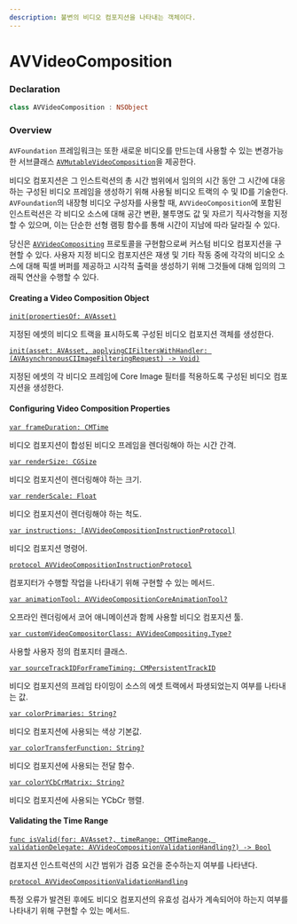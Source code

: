 ```yaml
---
description: 불변의 비디오 컴포지션을 나타내는 객체이다.
---
```


# AVVideoComposition

### Declaration

```swift
class AVVideoComposition : NSObject
```

### Overview

`AVFoundation` 프레임워크는 또한 새로운 비디오를 만드는데 사용할 수 있는 변경가능한 서브클래스 [`AVMutableVideoComposition`](https://developer.apple.com/documentation/avfoundation/avmutablevideocomposition)을 제공한다.

비디오 컴포지션은 그 인스트럭션의 총 시간 범위에서 임의의 시간 동안 그 시간에 대응하는 구성된 비디오 프레임을 생성하기 위해 사용될 비디오 트랙의 수 및 ID를 기술한다. `AVFoundation`의 내장형 비디오 구성자를 사용할 때, `AVVideoComposition`에 포함된 인스트럭션은 각 비디오 소스에 대해 공간 변환, 불투명도 값 및 자르기 직사각형을 지정할 수 있으며, 이는 단순한 선형 램핑 함수를 통해 시간이 지남에 따라 달라질 수 있다.

당신은 [`AVVideoCompositing`](https://developer.apple.com/documentation/avfoundation/avvideocompositing) 프로토콜을 구현함으로써 커스텀 비디오 컴포지션을 구현할 수 있다. 사용자 지정 비디오 컴포지션은 재생 및 기타 작동 중에 각각의 비디오 소스에 대해 픽셀 버퍼를 제공하고 시각적 출력을 생성하기 위해 그것들에 대해 임의의 그래픽 연산을 수행할 수 있다.

#### Creating a Video Composition Object

[`init(propertiesOf: AVAsset)`](https://developer.apple.com/documentation/avfoundation/avvideocomposition/1385892-init)

지정된 에셋의 비디오 트랙을 표시하도록 구성된 비디오 컴포지션 객체를 생성한다.

[`init(asset: AVAsset, applyingCIFiltersWithHandler: (AVAsynchronousCIImageFilteringRequest) -> Void)`](https://developer.apple.com/documentation/avfoundation/avvideocomposition/1389556-init)

지정된 에셋의 각 비디오 프레임에 Core Image 필터를 적용하도록 구성된 비디오 컴포지션을 생성한다.

#### Configuring Video Composition Properties

[`var frameDuration: CMTime`](https://developer.apple.com/documentation/avfoundation/avvideocomposition/1388013-frameduration)

비디오 컴포지션이 합성된 비디오 프레임을 렌더링해야 하는 시간 간격.

[`var renderSize: CGSize`](https://developer.apple.com/documentation/avfoundation/avvideocomposition/1388705-rendersize)

비디오 컴포지션이 렌더링해야 하는 크기.

[`var renderScale: Float`](https://developer.apple.com/documentation/avfoundation/avvideocomposition/1615786-renderscale)

비디오 컴포지션이 렌더링해야 하는 척도.

[`var instructions: [AVVideoCompositionInstructionProtocol]`](https://developer.apple.com/documentation/avfoundation/avvideocomposition/1389211-instructions)

비디오 컴포지션 명령어.

[`protocol AVVideoCompositionInstructionProtocol`](https://developer.apple.com/documentation/avfoundation/avvideocompositioninstructionprotocol)

컴포지터가 수행할 작업을 나타내기 위해 구현할 수 있는 메서드.

[`var animationTool: AVVideoCompositionCoreAnimationTool?`](https://developer.apple.com/documentation/avfoundation/avvideocomposition/1387030-animationtool)

오프라인 렌더링에서 코어 애니메이션과 함께 사용할 비디오 컴포지션 툴.

[`var customVideoCompositorClass: AVVideoCompositing.Type?`](https://developer.apple.com/documentation/avfoundation/avvideocomposition/1389622-customvideocompositorclass)

사용할 사용자 정의 컴포지터 클래스.

[`var sourceTrackIDForFrameTiming: CMPersistentTrackID`](https://developer.apple.com/documentation/avfoundation/avvideocomposition/2873798-sourcetrackidforframetiming)

비디오 컴포지션의 프레임 타이밍이 소스의 에셋 트랙에서 파생되었는지 여부를 나타내는 값.

[`var colorPrimaries: String?`](https://developer.apple.com/documentation/avfoundation/avvideocomposition/1643235-colorprimaries)

비디오 컴포지션에 사용되는 색상 기본값.

[`var colorTransferFunction: String?`](https://developer.apple.com/documentation/avfoundation/avvideocomposition/1643230-colortransferfunction)

비디오 컴포지션에 사용되는 전달 함수.

[`var colorYCbCrMatrix: String?`](https://developer.apple.com/documentation/avfoundation/avvideocomposition/1643236-colorycbcrmatrix)

비디오 컴포지션에 사용되는 YCbCr 행렬.

#### Validating the Time Range

[`func isValid(for: AVAsset?, timeRange: CMTimeRange, validationDelegate: AVVideoCompositionValidationHandling?) -> Bool`](https://developer.apple.com/documentation/avfoundation/avvideocomposition/1389917-isvalid)

컴포지션 인스트럭션의 시간 범위가 검증 요건을 준수하는지 여부를 나타낸다.

[`protocol AVVideoCompositionValidationHandling`](https://developer.apple.com/documentation/avfoundation/avvideocompositionvalidationhandling)

특정 오류가 발견된 후에도 비디오 컴포지션의 유효성 검사가 계속되어야 하는지 여부를 나타내기 위해 구현할 수 있는 메서드.

